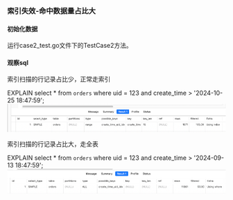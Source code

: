 ### 索引失效-命中数据量占比大

#### 初始化数据
运行case2_test.go文件下的TestCase2方法。

#### 观察sql
索引扫描的行记录占比少，正常走索引

EXPLAIN select * from `orders` where uid = 123 and create_time > '2024-10-25 18:47:59';
![img_1.png](img_1.png)



索引扫描的行记录占比大，走全表

EXPLAIN select * from `orders` where uid = 123 and create_time > '2024-09-13 18:47:59';
![img_2.png](img_2.png)

